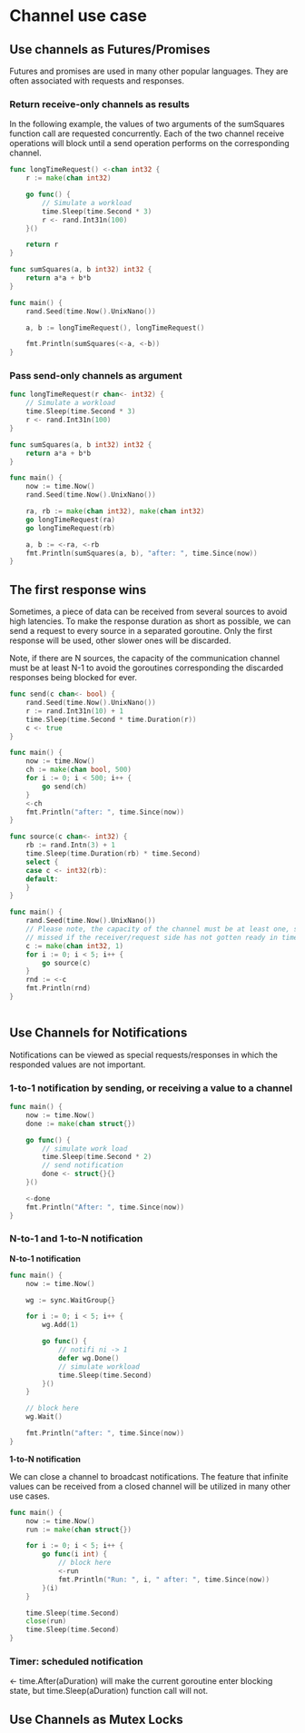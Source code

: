 # Channel use case

## Use channels as Futures/Promises

Futures and promises are used in many other popular languages. They are often associated with requests and responses.

### Return receive-only channels as results

In the following example, the values of two arguments of the sumSquares function call are requested concurrently. Each of the two channel receive operations will block until a send operation performs on the corresponding channel.

```go
func longTimeRequest() <-chan int32 {
	r := make(chan int32)

	go func() {
		// Simulate a workload
		time.Sleep(time.Second * 3)
		r <- rand.Int31n(100)
	}()

	return r
}

func sumSquares(a, b int32) int32 {
	return a*a + b*b
}

func main() {
	rand.Seed(time.Now().UnixNano())

	a, b := longTimeRequest(), longTimeRequest()

	fmt.Println(sumSquares(<-a, <-b))
}

```

### Pass send-only channels as argument

```go
func longTimeRequest(r chan<- int32) {
	// Simulate a workload
	time.Sleep(time.Second * 3)
	r <- rand.Int31n(100)
}

func sumSquares(a, b int32) int32 {
	return a*a + b*b
}

func main() {
	now := time.Now()
	rand.Seed(time.Now().UnixNano())

	ra, rb := make(chan int32), make(chan int32)
	go longTimeRequest(ra)
	go longTimeRequest(rb)

	a, b := <-ra, <-rb
	fmt.Println(sumSquares(a, b), "after: ", time.Since(now))
}
```

## The first response wins

Sometimes, a piece of data can be received from several sources to avoid high latencies. To make the response duration as short as possible, we can send a request to every source in a separated goroutine. Only the first response will be used, other slower ones will be discarded.

Note, if there are N sources, the capacity of the communication channel must be at least N-1 to avoid the goroutines corresponding the discarded responses being blocked for ever.

```go
func send(c chan<- bool) {
	rand.Seed(time.Now().UnixNano())
	r := rand.Int31n(10) + 1
	time.Sleep(time.Second * time.Duration(r))
	c <- true
}

func main() {
	now := time.Now()
	ch := make(chan bool, 500)
	for i := 0; i < 500; i++ {
		go send(ch)
	}
	<-ch
	fmt.Println("after: ", time.Since(now))
}
```

```go
func source(c chan<- int32) {
	rb := rand.Intn(3) + 1
	time.Sleep(time.Duration(rb) * time.Second)
	select {
	case c <- int32(rb):
	default:
	}
}

func main() {
	rand.Seed(time.Now().UnixNano())
	// Please note, the capacity of the channel must be at least one, so that the first send won't be 
	// missed if the receiver/request side has not gotten ready in time.
	c := make(chan int32, 1)
	for i := 0; i < 5; i++ {
		go source(c)
	}
	rnd := <-c
	fmt.Println(rnd)
}
```

```go

```
## Use Channels for Notifications

Notifications can be viewed as special requests/responses in which the responded values are not important.

### 1-to-1 notification by sending, or receiving a value to a channel


```go
func main() {
	now := time.Now()
	done := make(chan struct{})

	go func() {
		// simulate work load
		time.Sleep(time.Second * 2)
		// send notification
		done <- struct{}{}
	}()

	<-done
	fmt.Println("After: ", time.Since(now))
}
```

### N-to-1 and 1-to-N notification

**N-to-1 notification**

```go
func main() {
	now := time.Now()

	wg := sync.WaitGroup{}

	for i := 0; i < 5; i++ {
		wg.Add(1)

		go func() {
			// notifi ni -> 1
			defer wg.Done()
			// simulate workload
			time.Sleep(time.Second)
		}()
	}

	// block here
	wg.Wait()

	fmt.Println("after: ", time.Since(now))
}
```

**1-to-N notification**

We can close a channel to broadcast notifications. The feature that infinite values can be received from a closed channel will be utilized in many other use cases.

```go
func main() {
	now := time.Now()
	run := make(chan struct{})

	for i := 0; i < 5; i++ {
		go func(i int) {
			// block here
			<-run
			fmt.Println("Run: ", i, " after: ", time.Since(now))
		}(i)
	}

	time.Sleep(time.Second)
	close(run)
	time.Sleep(time.Second)
}
```

### Timer: scheduled notification

<- time.After(aDuration) will make the current goroutine enter blocking state, but time.Sleep(aDuration) function call will not. 

## Use Channels as Mutex Locks
